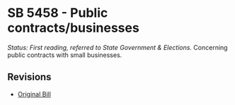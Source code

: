 # SB 5458 - Public contracts/businesses
*Status: First reading, referred to State Government & Elections.*
Concerning public contracts with small businesses.

## Revisions
* [Original Bill](1/)
